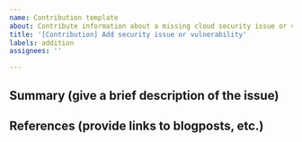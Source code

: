 ```yaml
---
name: Contribution template
about: Contribute information about a missing cloud security issue or vulnerability
title: '[Contribution] Add security issue or vulnerability'
labels: addition
assignees: ''

---
```


## Summary (give a brief description of the issue)


## References (provide links to blogposts, etc.)
